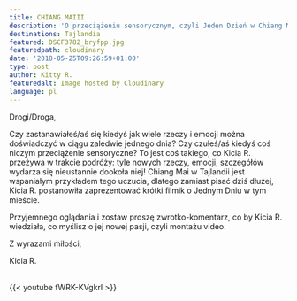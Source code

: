 ```yaml
---
title: CHIANG MAIII
description: 'O przeciążeniu sensorycznym, czyli Jeden Dzień w Chiang Mai. '
destinations: Tajlandia
featured: DSCF3782_bryfpp.jpg
featuredpath: cloudinary
date: '2018-05-25T09:26:59+01:00'
type: post
author: Kitty R.
featuredalt: Image hosted by Cloudinary
language: pl
---
```

Drogi/Droga, 

Czy zastanawiałeś/aś się kiedyś jak wiele rzeczy i emocji można doświadczyć w ciągu zaledwie jednego dnia? Czy czułeś/aś kiedyś coś niczym przeciążenie sensoryczne? To jest coś takiego, co Kicia R. przeżywa w trakcie podróży: tyle nowych rzeczy, emocji, szczegółów wydarza się nieustannie dookoła niej! Chiang Mai w Tajlandii jest wspaniałym przykładem tego uczucia, dlatego zamiast pisać dziś dłużej, Kicia R. postanowiła zaprezentować krótki filmik o Jednym Dniu w tym mieście. 

Przyjemnego oglądania i zostaw proszę zwrotko-komentarz, co by Kicia R. wiedziała, co myślisz o jej nowej pasji, czyli montażu video.

Z wyrazami miłości, 

Kicia R. 

<br>{{< youtube fWRK-KVgkrI >}}</br>
